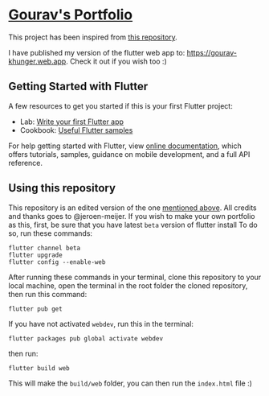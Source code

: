 # [Gourav's Portfolio](https://gourav-khunger.web.app)
This project has been inspired from [this repository](https://github.com/jfk-dev/portfolio).

I have published my version of the flutter web app to: https://gourav-khunger.web.app. Check it out if you wish too :)

## Getting Started with Flutter
A few resources to get you started if this is your first Flutter project:

* Lab: [Write your first Flutter app](https://flutter.dev/docs/get-started/codelab)
* Cookbook: [Useful Flutter samples](https://flutter.dev/docs/cookbook)

For help getting started with Flutter, view [online documentation](https://flutter.dev/docs), which offers tutorials, samples, guidance on mobile development, and a full API reference.

## Using this repository
This repository is an edited version of the one [mentioned above](https://github.com/jfk-dev/portfolio). All credits and thanks goes to @jeroen-meijer. If you wish to make your own portfolio as this, first, be sure that you have latest `beta` version of flutter install To do so, run these commands:

    flutter channel beta
    flutter upgrade
    flutter config --enable-web

After running these commands in your terminal, clone this repository to your local machine, open the terminal in the root folder the cloned repository, then run this command:

    flutter pub get

If you have not activated `webdev`, run this in the terminal:

    flutter packages pub global activate webdev

then run:

    flutter build web

This will make the `build/web` folder, you can then run the `index.html` file :)
